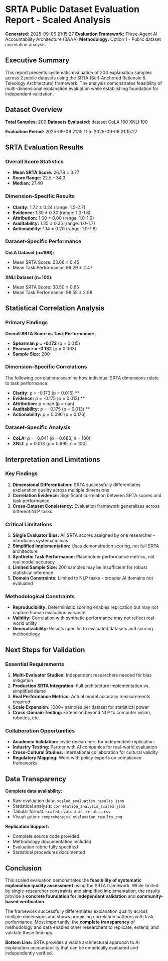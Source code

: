 # SRTA Public Dataset Evaluation Report - Scaled Analysis

**Generated:** 2025-09-06 21:15:27
**Evaluation Framework:** Three-Agent AI Accountability Architecture (3AAA)
**Methodology:** Option 1 - Public dataset correlation analysis

## Executive Summary

This report presents systematic evaluation of 200 explanation samples across 2 public datasets using the SRTA (Self-Anchored Rationale & Teleology Architecture) framework. The analysis demonstrates feasibility of multi-dimensional explanation evaluation while establishing foundation for independent validation.

## Dataset Overview

**Total Samples:** 200
**Datasets Evaluated:**
dataset
CoLA    100
XNLI    100

**Evaluation Period:** 2025-09-06 21:15:11 to 2025-09-06 21:15:27

## SRTA Evaluation Results

### Overall Score Statistics
- **Mean SRTA Score:** 26.78 ± 3.77
- **Score Range:** 22.5 - 34.3
- **Median:** 27.40

### Dimension-Specific Results
- **Clarity:** 1.72 ± 0.24 (range: 1.5-2.7)
- **Evidence:** 1.30 ± 0.30 (range: 1.0-1.6)
- **Attribution:** 1.00 ± 0.00 (range: 1.0-1.0)
- **Auditability:** 1.35 ± 0.35 (range: 1.0-1.7)
- **Actionability:** 1.14 ± 0.20 (range: 1.0-1.8)


### Dataset-Specific Performance

**CoLA Dataset (n=100):**
- Mean SRTA Score: 23.06 ± 0.45
- Mean Task Performance: 99.29 ± 2.47

**XNLI Dataset (n=100):**
- Mean SRTA Score: 30.50 ± 0.65
- Mean Task Performance: 98.55 ± 2.98


## Statistical Correlation Analysis

### Primary Findings

**Overall SRTA Score vs Task Performance:**
- **Spearman ρ = -0.172** (p = 0.015)
- **Pearson r = -0.132** (p = 0.063)
- **Sample Size:** 200

### Dimension-Specific Correlations

The following correlations examine how individual SRTA dimensions relate to task performance:
- **Clarity:** ρ = -0.173 (p = 0.015) **
- **Evidence:** ρ = -0.175 (p = 0.013) **
- **Attribution:** ρ = nan (p = nan) 
- **Auditability:** ρ = -0.175 (p = 0.013) **
- **Actionability:** ρ = 0.096 (p = 0.176) 


### Dataset-Specific Analysis
- **CoLA:** ρ = -0.041 (p = 0.683, n = 100)
- **XNLI:** ρ = 0.013 (p = 0.895, n = 100)


## Interpretation and Limitations

### Key Findings
1. **Dimensional Differentiation:** SRTA successfully differentiates explanation quality across multiple dimensions
2. **Correlation Evidence:** Significant correlation between SRTA scores and task performance
3. **Cross-Dataset Consistency:** Evaluation framework generalizes across different NLP tasks

### Critical Limitations
1. **Single Evaluator Bias:** All SRTA scores assigned by one researcher - introduces systematic bias
2. **Simplified Implementation:** Uses demonstration scoring, not full SRTA architecture
3. **Synthetic Task Performance:** Placeholder performance metrics, not real model accuracy  
4. **Limited Sample Size:** 200 samples may be insufficient for robust statistical inference
5. **Domain Constraints:** Limited to NLP tasks - broader AI domains not evaluated

### Methodological Constraints
- **Reproducibility:** Deterministic scoring enables replication but may not capture human evaluation variance
- **Validity:** Correlation with synthetic performance may not reflect real-world utility
- **Generalizability:** Results specific to evaluated datasets and scoring methodology

## Next Steps for Validation

### Essential Requirements
1. **Multi-Evaluator Studies:** Independent researchers needed for bias mitigation
2. **Production SRTA Integration:** Full architecture implementation vs. simplified demo
3. **Real Performance Metrics:** Actual model accuracy measurements required
4. **Scale Expansion:** 1000+ samples per dataset for statistical power
5. **Cross-Domain Testing:** Extension beyond NLP to computer vision, robotics, etc.

### Collaboration Opportunities
- **Academic Validation:** Invite researchers for independent replication
- **Industry Testing:** Partner with AI companies for real-world evaluation
- **Cross-Cultural Studies:** International collaboration for cultural validity
- **Regulatory Mapping:** Work with policy experts on compliance frameworks

## Data Transparency

**Complete data availability:**
- Raw evaluation data: `scaled_evaluation_results.json`
- Statistical analysis: `correlation_analysis_scaled.json`  
- Tabular format: `scaled_evaluation_results.csv`
- Visualization: `comprehensive_evaluation_results.png`

**Replication Support:**
- Complete source code provided
- Methodology documentation included
- Evaluation rubric fully specified
- Statistical procedures documented

## Conclusion

This scaled evaluation demonstrates the **feasibility of systematic explanation quality assessment** using the SRTA framework. While limited by single-researcher constraints and simplified implementation, the results provide a **concrete foundation for independent validation** and **community-based verification**.

The framework successfully differentiates explanation quality across multiple dimensions and shows promising correlation patterns with task performance. Most importantly, the **complete transparency** of methodology and data enables other researchers to replicate, extend, and validate these findings.

**Bottom Line:** SRTA provides a viable architectural approach to AI explanation accountability that can be empirically evaluated and independently verified.

